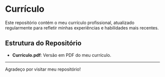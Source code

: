 # Currículo

Este repositório contém o meu currículo profissional, atualizado regularmente para refletir minhas experiências e habilidades mais recentes.

## Estrutura do Repositório

- **Currículo.pdf**: Versão em PDF do meu currículo.

---

Agradeço por visitar meu repositório!
